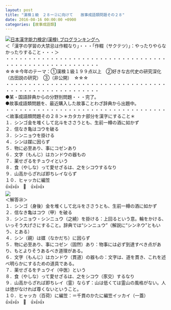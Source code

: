 ```yaml
---
layout: post
title: "漢検１級　２８ー②に向けて　　故事成語類問題その２８"
date: 2016-08-16 00:00:00 +0900
categories: [故事成語類]
---
```


[![](/syuusyuu9701/assets/images/漢検１級-２８ー②に向けて-故事成語類問題その２８-br_c_3028_1.gif)](http://blog.with2.net/link.php?1659096:3028 "日本漢字能力検定(漢検) ブログランキングへ")[日本漢字能力検定(漢検) ブログランキングへ](http://blog.with2.net/link.php?1659096:3028)  
＜「漢字の学習の大禁忌は作輟なり」・・・「作輟（サクテツ）」：やったりやらなかったりすること・・・＞  
・・・・・・・・・・・・・・・・・・・・・・・・・・・・・・・・・・・・・・・・・・・・・・・・・・・・・・・・・  
☆☆☆今年のテーマ：①漢検１級１９９点以上　②好きな古代史の研究深化（古田説の研究）　③（非公開）　☆☆☆　　  
・・・・・・・・・・・・・・・・・・・・・・・・・・・・・・・・・・・・・・・・・・・・・・・・・・・・・・・・・  
●某・国語辞典からの分野別問題・・・完了。  
●故事成語類問題を、最近購入した故事ことわざ辞典から出題中。  
・・・・・・・・・・・・・・・・・・・・・・・・・・・・・・・・・・・・  
＜故事成語類問題その２８＞＊カタカナ部分を漢字にすること＊　  
１．シンゴ金を堆くして北斗をささうとも、生前一樽の酒に如かず  
２．信なき亀はコウを破る  
３．シンニョウを掛ける  
４．シンは媒に因らず  
５．物に必至あり、事にコゼンあり  
６．文字（もんじ）はカンドウの器もの  
７．薬せざるをチュウイという  
８．食（やしな）って愛せざるは、之をシコウするなり  
９．山高からざれば即ちレイならず  
１０．ヒャッカに編笠  
👍👍👍　🐒　👍👍👍  
![](/syuusyuu9701/assets/images/漢検１級-２８ー②に向けて-故事成語類問題その２８-7d7cac84dd18efb8cd00e43aea0d7d92.png)  
＜解答㉘＞  
１．シンゴ（身後）金を堆くして北斗をささうとも、生前一樽の酒に如かず  
２．信なき亀はコウ（甲）を破る  
３．シンニョウ・シンニュウ（之繞）を掛ける：上回るという意。輪をかける、いっそう大げさにすること。辞典では“シンニュウ”（解説に“シンネウ”ともいう、とある）  
４．シン（親）は媒（なかだち）に因らず  
５．物に必至あり、事にコゼン（固然）あり：物事には必ず到達すべき点があり、もとよりそうあるべき道理がある。  
６．文字（もんじ）はカンドウ（貫道）の器もの：文字は、道を貫き、これを述べ明らかにするための道具である。  
７．薬せざるをチュウイ（中医）という  
８．食（やしな）って愛せざるは、之をシコウ（豕交）するなり  
９．山高からざれば即ちレイ（霊）ならず：山は低くては霊山の風格がない。人は徳がなければ尊くないということ。  
１０．ヒャッカ（百荷）に編笠：＝千貫のかたに編笠イッカイ（一蓋）  
👍👍👍　🐒　👍👍👍  
